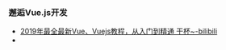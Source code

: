 ### 邂逅Vue.js开发

- [2019年最全最新Vue、Vuejs教程，从入门到精通 干杯~-bilibili](https://www.bilibili.com/video/BV15741177Eh?p=1)
- 






